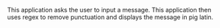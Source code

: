 This application asks the user to input a message. This application then uses regex to remove punctuation and displays the message in pig latin.
